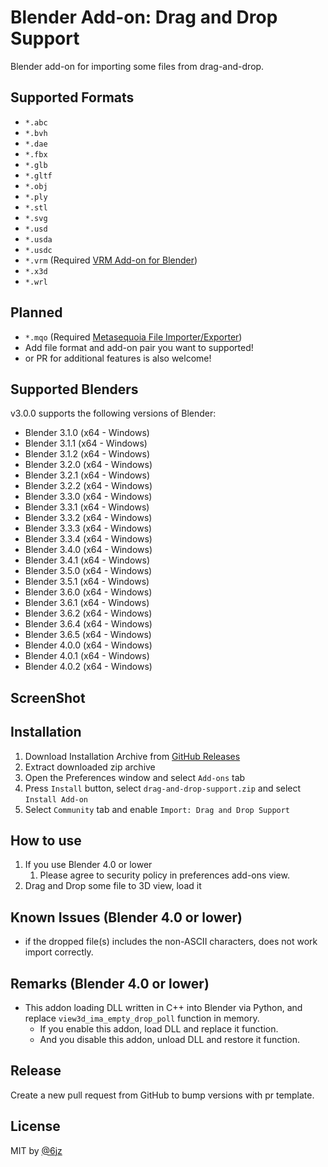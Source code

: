 # Blender Add-on: Drag and Drop Support

Blender add-on for importing some files from drag-and-drop.

## Supported Formats

- `*.abc`
- `*.bvh`
- `*.dae`
- `*.fbx`
- `*.glb`
- `*.gltf`
- `*.obj`
- `*.ply`
- `*.stl`
- `*.svg`
- `*.usd`
- `*.usda`
- `*.usdc`
- `*.vrm` (Required [VRM Add-on for Blender](https://github.com/saturday06/VRM-Addon-for-Blender))
- `*.x3d`
- `*.wrl`

## Planned

- `*.mqo` (Required [Metasequoia File Importer/Exporter](https://github.com/nutti/blender-mqo))
- Add file format and add-on pair you want to supported!
- or PR for additional features is also welcome!

## Supported Blenders

v3.0.0 supports the following versions of Blender:

- Blender 3.1.0 (x64 - Windows)
- Blender 3.1.1 (x64 - Windows)
- Blender 3.1.2 (x64 - Windows)
- Blender 3.2.0 (x64 - Windows)
- Blender 3.2.1 (x64 - Windows)
- Blender 3.2.2 (x64 - Windows)
- Blender 3.3.0 (x64 - Windows)
- Blender 3.3.1 (x64 - Windows)
- Blender 3.3.2 (x64 - Windows)
- Blender 3.3.3 (x64 - Windows)
- Blender 3.3.4 (x64 - Windows)
- Blender 3.4.0 (x64 - Windows)
- Blender 3.4.1 (x64 - Windows)
- Blender 3.5.0 (x64 - Windows)
- Blender 3.5.1 (x64 - Windows)
- Blender 3.6.0 (x64 - Windows)
- Blender 3.6.1 (x64 - Windows)
- Blender 3.6.2 (x64 - Windows)
- Blender 3.6.4 (x64 - Windows)
- Blender 3.6.5 (x64 - Windows)
- Blender 4.0.0 (x64 - Windows)
- Blender 4.0.1 (x64 - Windows)
- Blender 4.0.2 (x64 - Windows)

## ScreenShot

## Installation

1. Download Installation Archive from [GitHub Releases](https://github.com/mika-f/blender-drag-and-drop/releases/latest)
2. Extract downloaded zip archive
3. Open the Preferences window and select `Add-ons` tab
4. Press `Install` button, select `drag-and-drop-support.zip` and select `Install Add-on`
5. Select `Community` tab and enable `Import: Drag and Drop Support`

## How to use

1. If you use Blender 4.0 or lower
   1. Please agree to security policy in preferences add-ons view.
2. Drag and Drop some file to 3D view, load it

## Known Issues (Blender 4.0 or lower)

- if the dropped file(s) includes the non-ASCII characters, does not work import correctly.

## Remarks (Blender 4.0 or lower)

- This addon loading DLL written in C++ into Blender via Python, and replace `view3d_ima_empty_drop_poll` function in memory.
  - If you enable this addon, load DLL and replace it function.
  - And you disable this addon, unload DLL and restore it function.

## Release

Create a new pull request from GitHub to bump versions with pr template.

## License

MIT by [@6jz](https://twitter.com/6jz)

